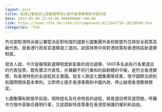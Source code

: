 ```yaml
---
layout: post
title: 駐港公署敦促七國集團等停止插手香港事務和中國內政
date: 2022-05-09 22:43:06.000000000 +08:00
link: https://news.rthk.hk/rthk/ch/component/k2/1647726-20220509.htm
categories: rthk
---
```


外交部駐港特派員公署堅決反對和強烈譴責七國集團外長和歐盟外交與安全政策高級代表，就香港行政長官選舉說三道四，詆毀抹黑中央對港政策和香港特區新選舉制度。

發言人說，今次是展現新選舉制度新氣象的成功選舉，1400多名由各行各業選出的代表投票，既有廣泛代表性，亦兼顧不同行業和利益群體的平衡，是符合香港實際、有香港特色的全過程民主實踐。發言人敦促七國集團等政客，恪守國際法原則和國際關係基本準則，立即停止插手香港事務和中國內政，停止破壞香港繁榮穩定。

七國集團和歐盟早前說，現時提名及任命特首的過程，與普選目標背道而馳，呼籲中方按中英聯合聲明行事，又促請新特首尊重在香港受保護的權利和自由。
